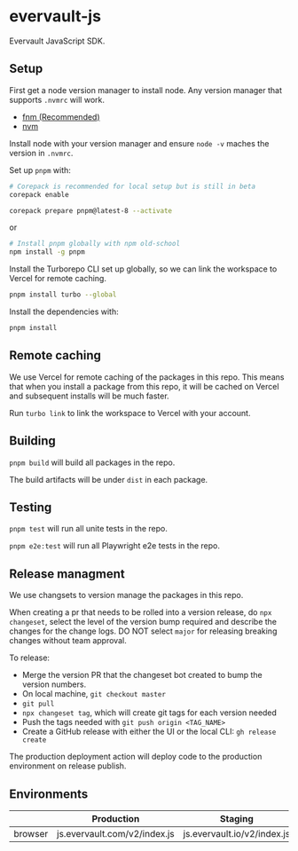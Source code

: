# evervault-js
Evervault JavaScript SDK.

## Setup

First get a node version manager to install node. Any version manager that supports `.nvmrc` will work.

- [fnm (Recommended)](https://github.com/Schniz/fnm)
- [nvm](https://github.com/nvm-sh/nvm)

Install node with your version manager and ensure `node -v` maches the version in `.nvmrc`.

Set up `pnpm` with:

```bash
# Corepack is recommended for local setup but is still in beta
corepack enable

corepack prepare pnpm@latest-8 --activate
```

or

```bash
# Install pnpm globally with npm old-school
npm install -g pnpm
```

Install the Turborepo CLI set up globally, so we can link the workspace to Vercel for remote caching.

```bash
pnpm install turbo --global
```

Install the dependencies with:

```bash
pnpm install
```

## Remote caching

We use Vercel for remote caching of the packages in this repo. This means that when you install a package from this repo, it will be cached on Vercel and subsequent installs will be much faster.

Run `turbo link` to link the workspace to Vercel with your account. 


## Building

`pnpm build` will build all packages in the repo.

The build artifacts will be under `dist` in each package.

## Testing

`pnpm test` will run all unite tests in the repo.

`pnpm e2e:test` will run all Playwright e2e tests in the repo.

## Release managment

We use changsets to version manage the packages in this repo.

When creating a pr that needs to be rolled into a version release, do `npx changeset`, select the level of the version bump required and describe the changes for the change logs. DO NOT select `major` for releasing breaking changes without team approval.

To release:
- Merge the version PR that the changeset bot created to bump the version numbers.
- On local machine, `git checkout master`
- `git pull`
- `npx changeset tag`, which will create git tags for each version needed
- Push the tags needed with `git push origin <TAG_NAME>`
- Create a GitHub release with either the UI or the local CLI: `gh release create`

The production deployment action will deploy code to the production environment on release publish.

## Environments

| | Production | Staging |
|-|------------|---------|
|browser|js.evervault.com/v2/index.js|js.evervault.io/v2/index.js|
